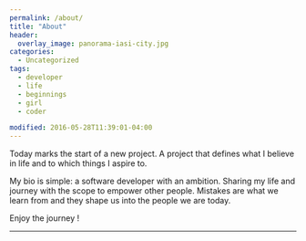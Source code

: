 ```yaml
---
permalink: /about/
title: "About"
header:
  overlay_image: panorama-iasi-city.jpg  
categories:  
  - Uncategorized
tags:
  - developer
  - life
  - beginnings
  - girl
  - coder

modified: 2016-05-28T11:39:01-04:00
---
```


Today marks the start of a new project. A project that defines what I believe in life and to which things I aspire to.

My bio is simple: a software developer with an ambition. Sharing my life and journey with the scope to empower other people. Mistakes are what we learn from and they shape us into the people we are today.

Enjoy the journey !

---

